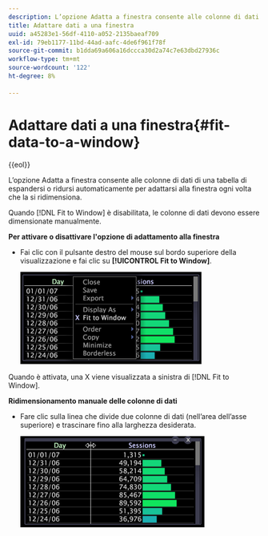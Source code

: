 ```yaml
---
description: L’opzione Adatta a finestra consente alle colonne di dati di una tabella di espandersi o ridursi automaticamente per adattarsi alla finestra ogni volta che la si ridimensiona.
title: Adattare dati a una finestra
uuid: a45283e1-56df-4110-a052-2135baeaf709
exl-id: 79eb1177-11bd-44ad-aafc-4de6f961f78f
source-git-commit: b1dda69a606a16dccca30d2a74c7e63dbd27936c
workflow-type: tm+mt
source-wordcount: '122'
ht-degree: 8%

---
```


# Adattare dati a una finestra{#fit-data-to-a-window}

{{eol}}

L’opzione Adatta a finestra consente alle colonne di dati di una tabella di espandersi o ridursi automaticamente per adattarsi alla finestra ogni volta che la si ridimensiona.

Quando [!DNL Fit to Window] è disabilitata, le colonne di dati devono essere dimensionate manualmente.

**Per attivare o disattivare l&#39;opzione di adattamento alla finestra**

* Fai clic con il pulsante destro del mouse sul bordo superiore della visualizzazione e fai clic su **[!UICONTROL Fit to Window]**.

   ![](assets/mnu_Table_Fit.png)

Quando è attivata, una X viene visualizzata a sinistra di [!DNL Fit to Window].

**Ridimensionamento manuale delle colonne di dati**

* Fare clic sulla linea che divide due colonne di dati (nell’area dell’asse superiore) e trascinare fino alla larghezza desiderata.

   ![](assets/mnu_Table_Resize.png)
